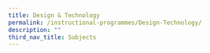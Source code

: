 ```yaml
---
title: Design & Technology
permalink: /instructional-programmes/Design-Technology/
description: ""
third_nav_title: Subjects
---
```


